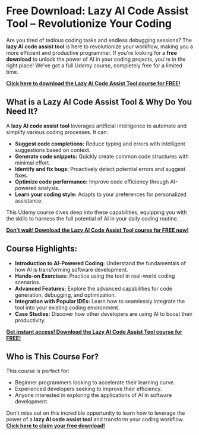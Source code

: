 # Free Download: Lazy AI Code Assist Tool – Revolutionize Your Coding

Are you tired of tedious coding tasks and endless debugging sessions? The **lazy AI code assist tool** is here to revolutionize your workflow, making you a more efficient and productive programmer. If you're looking for a **free download** to unlock the power of AI in your coding projects, you're in the right place! We've got a full Udemy course, completely free for a limited time.

[**Click here to download the Lazy AI Code Assist Tool course for FREE!**](https://udemywork.com/lazy-ai-code-assist-tool)

## What is a Lazy AI Code Assist Tool & Why Do You Need It?

A **lazy AI code assist tool** leverages artificial intelligence to automate and simplify various coding processes. It can:

*   **Suggest code completions:** Reduce typing and errors with intelligent suggestions based on context.
*   **Generate code snippets:** Quickly create common code structures with minimal effort.
*   **Identify and fix bugs:** Proactively detect potential errors and suggest fixes.
*   **Optimize code performance:** Improve code efficiency through AI-powered analysis.
*   **Learn your coding style:** Adapts to your preferences for personalized assistance.

This Udemy course dives deep into these capabilities, equipping you with the skills to harness the full potential of AI in your daily coding routine.

[**Don't wait! Download the Lazy AI Code Assist Tool course for FREE now!**](https://udemywork.com/lazy-ai-code-assist-tool)

## Course Highlights:

*   **Introduction to AI-Powered Coding:** Understand the fundamentals of how AI is transforming software development.
*   **Hands-on Exercises:** Practice using the tool in real-world coding scenarios.
*   **Advanced Features:** Explore the advanced capabilities for code generation, debugging, and optimization.
*   **Integration with Popular IDEs:** Learn how to seamlessly integrate the tool into your existing coding environment.
*   **Case Studies:** Discover how other developers are using AI to boost their productivity.

[**Get instant access! Download the Lazy AI Code Assist Tool course for FREE!**](https://udemywork.com/lazy-ai-code-assist-tool)

## Who is This Course For?

This course is perfect for:

*   Beginner programmers looking to accelerate their learning curve.
*   Experienced developers seeking to improve their efficiency.
*   Anyone interested in exploring the applications of AI in software development.

Don't miss out on this incredible opportunity to learn how to leverage the power of a **lazy AI code assist tool** and transform your coding workflow. **[Click here to claim your free download!](https://udemywork.com/lazy-ai-code-assist-tool)**
